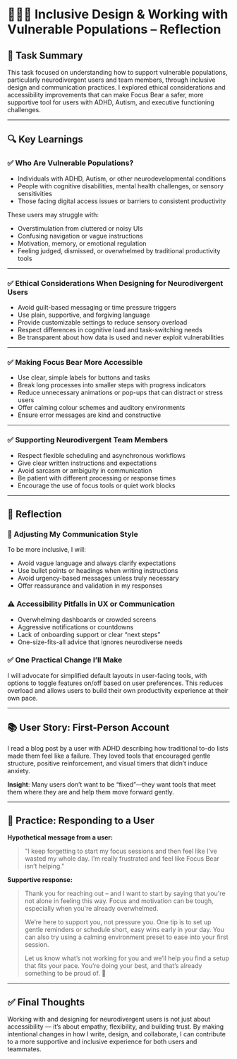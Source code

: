 # 🧑‍🤝‍🧑 Inclusive Design & Working with Vulnerable Populations – Reflection

## 🎯 Task Summary

This task focused on understanding how to support vulnerable populations, particularly neurodivergent users and team members, through inclusive design and communication practices. I explored ethical considerations and accessibility improvements that can make Focus Bear a safer, more supportive tool for users with ADHD, Autism, and executive functioning challenges.

---

## 🔍 Key Learnings

### ✅ Who Are Vulnerable Populations?
- Individuals with ADHD, Autism, or other neurodevelopmental conditions
- People with cognitive disabilities, mental health challenges, or sensory sensitivities
- Those facing digital access issues or barriers to consistent productivity

These users may struggle with:
- Overstimulation from cluttered or noisy UIs
- Confusing navigation or vague instructions
- Motivation, memory, or emotional regulation
- Feeling judged, dismissed, or overwhelmed by traditional productivity tools

---

### ✅ Ethical Considerations When Designing for Neurodivergent Users
- Avoid guilt-based messaging or time pressure triggers
- Use plain, supportive, and forgiving language
- Provide customizable settings to reduce sensory overload
- Respect differences in cognitive load and task-switching needs
- Be transparent about how data is used and never exploit vulnerabilities

---

### ✅ Making Focus Bear More Accessible
- Use clear, simple labels for buttons and tasks
- Break long processes into smaller steps with progress indicators
- Reduce unnecessary animations or pop-ups that can distract or stress users
- Offer calming colour schemes and auditory environments
- Ensure error messages are kind and constructive

---

### ✅ Supporting Neurodivergent Team Members
- Respect flexible scheduling and asynchronous workflows
- Give clear written instructions and expectations
- Avoid sarcasm or ambiguity in communication
- Be patient with different processing or response times
- Encourage the use of focus tools or quiet work blocks

---

## 📝 Reflection

### 💬 Adjusting My Communication Style

To be more inclusive, I will:
- Avoid vague language and always clarify expectations
- Use bullet points or headings when writing instructions
- Avoid urgency-based messages unless truly necessary
- Offer reassurance and validation in my responses

### ⚠️ Accessibility Pitfalls in UX or Communication

- Overwhelming dashboards or crowded screens
- Aggressive notifications or countdowns
- Lack of onboarding support or clear “next steps”
- One-size-fits-all advice that ignores neurodiverse needs

### ✅ One Practical Change I’ll Make

I will advocate for simplified default layouts in user-facing tools, with options to toggle features on/off based on user preferences. This reduces overload and allows users to build their own productivity experience at their own pace.

---

## 📚 User Story: First-Person Account

I read a blog post by a user with ADHD describing how traditional to-do lists made them feel like a failure. They loved tools that encouraged gentle structure, positive reinforcement, and visual timers that didn’t induce anxiety.

**Insight**: Many users don’t want to be “fixed”—they want tools that meet them where they are and help them move forward gently.

---

## 🧘 Practice: Responding to a User

**Hypothetical message from a user:**
> "I keep forgetting to start my focus sessions and then feel like I’ve wasted my whole day. I’m really frustrated and feel like Focus Bear isn’t helping."

**Supportive response:**
> Thank you for reaching out – and I want to start by saying that you're not alone in feeling this way. Focus and motivation can be tough, especially when you're already overwhelmed.  
>
> We’re here to support you, not pressure you. One tip is to set up gentle reminders or schedule short, easy wins early in your day. You can also try using a calming environment preset to ease into your first session.  
>
> Let us know what’s not working for you and we’ll help you find a setup that fits your pace. You’re doing your best, and that’s already something to be proud of. 💪

---

## ✅ Final Thoughts

Working with and designing for neurodivergent users is not just about accessibility — it’s about empathy, flexibility, and building trust. By making intentional changes in how I write, design, and collaborate, I can contribute to a more supportive and inclusive experience for both users and teammates.
